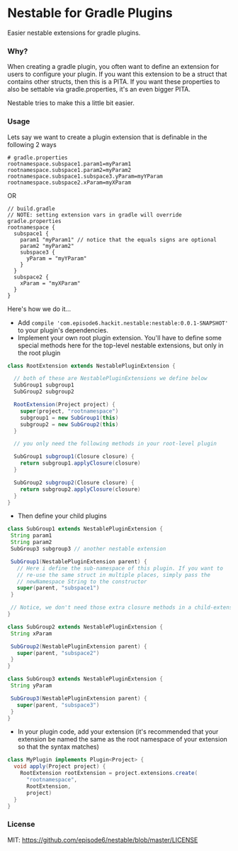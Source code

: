 Nestable for Gradle Plugins
===========================
Easier nestable extensions for gradle plugins.

### Why?
When creating a gradle plugin, you often want to define an extension for users to configure your plugin. If you want this extension to be a struct that contains other structs, then this is a PITA. If you want these properties to also be settable via gradle.properties, it's an even bigger PITA.

Nestable tries to make this a little bit easier.

### Usage
Lets say we want to create a plugin extension that is definable in the following 2 ways
```
# gradle.properties
rootnamespace.subspace1.param1=myParam1
rootnamespace.subspace1.param2=myParam2
rootnamespace.subspace1.subspace3.yParam=myYParam
rootnamespace.subspace2.xParam=myXParam
```
OR
```
// build.gradle
// NOTE: setting extension vars in gradle will override gradle.properties
rootnamespace {
  subspace1 {
    param1 "myParam1" // notice that the equals signs are optional
    param2 "myParam2"
    subspace3 {
      yParam = "myYParam"
    }
  }
  subspace2 {
    xParam = "myXParam"
  }
}
```

Here's how we do it...
- Add `compile 'com.episode6.hackit.nestable:nestable:0.0.1-SNAPSHOT'` to your plugin's dependencies.
- Implement your own root plugin extension. You'll have to define some special methods here for the top-level nestable extensions, but only in the root plugin
```groovy
class RootExtension extends NestablePluginExtension {

  // both of these are NestablePluginExtensions we define below
  SubGroup1 subgroup1
  SubGroup2 subgroup2

  RootExtension(Project project) {
    super(project, "rootnamespace")
    subgroup1 = new SubGroup1(this)
    subgroup2 = new SubGroup2(this)
  }

  // you only need the following methods in your root-level plugin

  SubGroup1 subgroup1(Closure closure) {
    return subgroup1.applyClosure(closure)
  }

  SubGroup2 subgroup2(Closure closure) {
    return subgroup2.applyClosure(closure)
  }
}
```

- Then define your child plugins
 ```groovy
class SubGroup1 extends NestablePluginExtension {
  String param1
  String param2
  SubGroup3 subgroup3 // another nestable extension

  SubGroup1(NestablePluginExtension parent) {
    // Here i define the sub-namespace of this plugin. If you want to
    // re-use the same struct in multiple places, simply pass the
    // newNamespace String to the constructor
    super(parent, "subspace1")
  }

  // Notice, we don't need those extra closure methods in a child-extension
}

class SubGroup2 extends NestablePluginExtension {
  String xParam

  SubGroup2(NestablePluginExtension parent) {
    super(parent, "subspace2")
  }
}

class SubGroup3 extends NestablePluginExtension {
  String yParam

  SubGroup3(NestablePluginExtension parent) {
    super(parent, "subspace3")
  }
}
```

- In your plugin code, add your extension (it's recommended that your extension be named the same as the root namespace of your extension so that the syntax matches)
```groovy
class MyPlugin implements Plugin<Project> {
  void apply(Project project) {
    RootExtension rootExtension = project.extensions.create(
      "rootnamespace",
      RootExtension,
      project)
  }
}
```

### License
MIT: https://github.com/episode6/nestable/blob/master/LICENSE